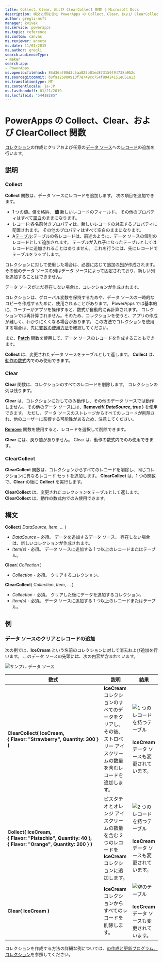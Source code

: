 ```yaml
---
title: Collect、Clear、および ClearCollect 関数 | Microsoft Docs
description: 構文と例を含む PowerApps の Collect、Clear、および ClearCollect 関数の参照情報
author: gregli-msft
manager: kvivek
ms.service: powerapps
ms.topic: reference
ms.custom: canvas
ms.reviewer: anneta
ms.date: 11/01/2015
ms.author: gregli
search.audienceType:
- maker
search.app:
- PowerApps
ms.openlocfilehash: 86d36af00d3c5aa825b01ed873150f94738a952c
ms.sourcegitcommit: b0fa125080913f7e749cc754f89424151e051a13
ms.translationtype: MT
ms.contentlocale: ja-JP
ms.lasthandoff: 01/21/2019
ms.locfileid: "54418285"
---
```

# <a name="collect-clear-and-clearcollect-functions-in-powerapps"></a>PowerApps の Collect、Clear、および ClearCollect 関数

[コレクション](../working-with-data-sources.md#collections)の作成とクリアおよび任意の[データ ソース](../working-with-data-sources.md)への[レコード](../working-with-tables.md#records)の追加を行います。

## <a name="description"></a>説明

### <a name="collect"></a>Collect

**Collect** 関数は、データ ソースにレコードを追加します。 次の項目を追加できます。

- 1 つの値。値を格納、 **[値](function-value.md)** 新しいレコードのフィールド。  その他のプロパティはすべて[空白](function-isblank-isempty.md)のままになります。
- レコード:各名前付きプロパティは、新しいレコードの対応するプロパティに配置されます。  その他のプロパティはすべて空白のままになります。
- A[テーブル](../working-with-tables.md):テーブルの各レコードは、前述のように、データ ソースの個別のレコードとして追加されます。 テーブルが入れ子になったテーブルとしてはレコードに追加されることはありません。 これを行うには、先にレコードでテーブルをラップします。

コレクションに対して使用した場合は、必要に応じて追加の[列](../working-with-tables.md#columns)が作成されます。 その他のデータ ソースの列はデータ ソースによって固定されており、新しい列を追加することはできません。  

データ ソースがまだ存在しない場合は、コレクションが作成されます。

コレクションは、グローバル変数を保持するためや、データ ソースの一時的なコピーを作成するために、使用されることがあります。 PowerApps では基本的に、ユーザーがアプリを操作すると、数式が自動的に再計算されます。 コレクションでは再計算されません。そのため、コレクションを使うと、アプリの作成が難しく、わかりにくくなる場合があります。 この方法でコレクションを使用する場合は、先に[変数の使用方法](../working-with-variables.md)を確認してください。

また、**[Patch](function-patch.md)** 関数を使用して、データ ソースのレコードを作成することもできます。

**Collect** は、変更されたデータ ソースをテーブルとして返します。  **Collect** は、[動作の数式](../working-with-formulas-in-depth.md)内でのみ使用できます。

### <a name="clear"></a>Clear

**Clear** 関数は、コレクションのすべてのレコードを削除します。  コレクションの列は残ります。

**Clear** は、コレクションに対してのみ動作し、その他のデータ ソースでは動作しません。  その他のデータ ソースには、**[RemoveIf](function-remove-removeif.md)( *DataSource*, true )** を使用できます。  ただし、データ ソースのストレージからすべてのレコードが削除され、他のユーザーに影響する可能性があるため、注意してください。

**[Remove](function-remove-removeif.md)** 関数を使用すると、レコードを選択して削除できます。

**Clear** には、戻り値がありません。  Clear は、動作の数式内でのみ使用できます。

### <a name="clearcollect"></a>ClearCollect

**ClearCollect** 関数は、コレクションからすべてのレコードを削除し、同じコレクションに異なるレコード セットを追加します。  **ClearCollect** は、1 つの関数で、**Clear** の後に **Collect** を実行します。

**ClearCollect** は、変更されたコレクションをテーブルとして返します。  **ClearCollect** は、動作の数式内でのみ使用できます。

## <a name="syntax"></a>構文

**Collect**( *DataSource*, *Item*, ... )

* *DataSource* – 必須。 データを追加するデータ ソース。  存在しない場合は、新しいコレクションが作成されます。
* *Item(s)* - 必須。  データ ソースに追加する 1 つ以上のレコードまたはテーブル。  

**Clear**( *Collection* )

* *Collection* - 必須。 クリアするコレクション。

**ClearCollect**( *Collection*, *Item*, ... )

* *Collection* - 必須。 クリアした後にデータを追加するコレクション。
* *Item(s)* - 必須。  データ ソースに追加する 1 つ以上のレコードまたはテーブル。  

## <a name="examples"></a>例

### <a name="clearing-and-adding-records-to-a-data-source"></a>データ ソースのクリアとレコードの追加

次の例では、**IceCream** という名前のコレクションに対して消去および追加を行います。 このデータ ソースの先頭には、次の内容が含まれています。

![サンプル データ ソース](media/function-clear-collect-clearcollect/icecream.png)

| 数式 | 説明 | 結果 |
| --- | --- | --- |
| **ClearCollect( IceCream, {&nbsp;Flavor:&nbsp;"Strawberry",&nbsp;Quantity:&nbsp;300&nbsp;} )** |**IceCream** コレクションのすべてのデータをクリアし、その後、ストロベリー アイスクリームの数量を含むレコードを追加します。 |<style> img {幅の最大値: none} </style> ![1 つのレコードを持つテーブル](media/function-clear-collect-clearcollect/icecream-clearcollect.png)<br><br>**IceCream** データ ソースも変更されています。 |
| **Collect( IceCream, {&nbsp;Flavor:&nbsp;"Pistachio",&nbsp;Quantity:&nbsp;40&nbsp;}, {&nbsp;Flavor:&nbsp;"Orange",&nbsp;Quantity:&nbsp;200&nbsp;}  )** |ピスタチオとオレンジ アイスクリームの数量を含む 2 つのレコードを **IceCream** コレクションに追加します。 |![2 つのレコードを持つテーブル](media/function-clear-collect-clearcollect/icecream-collect.png)<br><br>**IceCream** データ ソースも変更されています。 |
| **Clear( IceCream )** |**IceCream** コレクションからすべてのレコードを削除します。 |![空のテーブル](media/function-clear-collect-clearcollect/icecream-clear.png)<br><br>**IceCream** データ ソースも変更されています。 |

コレクションを作成する方法の詳細な例については、[の作成と更新プログラム、コレクション](../create-update-collection.md)を参照してください。
